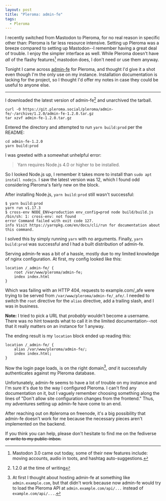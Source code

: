 ```yaml
---
layout: post
title: "Pleroma: admin-fe"
tags:
  - Pleroma
---
```


I recently switched from Mastodon to Pleroma, for no real reason in
specific other than: Pleroma is far less resource intensive.
Setting up Pleroma was a breeze compared to setting up Mastodon--I
remember having a great deal of trouble. I enjoy the simpler
interface as well. While Pleroma doesn't have *all* of the flashy
features[^1] mastodon does, I don't need or use them anyway.

Tonight I came across [admin-fe][admin-fe] for Pleroma, and thought I'd
give it a shot even though I'm the only use on my instance. Installation
documentation is lacking for the project, so I thought I'd offer my
notes in case they could be useful to anyone else.

---

I downloaded the latest version of admin-fe[^2] and unarchived the
tarball.

```text
curl -O https://git.pleroma.social/pleroma/admin-fe/-/archive/1.2.0/admin-fe-1.2.0.tar.gz
tar xzvf admin-fe-1.2.0.tar.gz
```

Entered the directory and attempted to run `yarn build:prod` per the
README:

```text
cd admin-fe-1.2.0
yarn build:prod
```

I was greeted with a somewhat unhelpful error:

> Yarn requires Node.js 4.0 or higher to be installed.

So I looked Node.js up, I remember it takes more to install than `sudo
apt install nodejs`. I saw the latest version was 12, which I found odd
considering Pleroma's fairly new on the block.

After installing Node.js, `yarn build:prod` still wasn't successful:

```text
$ yarn build:prod
yarn run v1.17.3
$ cross-env NODE_ENV=production env_config=prod node build/build.js
/bin/sh: 1: cross-env: not found
error Command failed with exit code 127.
info Visit https://yarnpkg.com/en/docs/cli/run for documentation about this command.
```

I solved this by simply running `yarn` with no arguments. Finally,
`yarn build:prod` was successful and I had a built distribution of
admin-fe.

Serving admin-fe was a bit of a hassle, mostly due to my limited
knowledge of nginx configuration. At first, my config looked like this:

```nginx
location /_admin-fe/ {
    root /var/www/pleroma/admin-fe;
    index index.html
}
```

Which was failing with an HTTP 404, requests to example.com/_afe were
trying to be served from `/var/www/pleroma/admin-fe/_afe/`. I needed to
switch the `root` directive for the `alias` directive, add a trailing
slash, and I was in business.

**Note:** I tried to pick a URL that *probably* wouldn't become a
username. There was no hint towards what to call it in the limited
documentation--not that it really matters on an instance for 1 anyway.

The ending result is my `location` block ended up reading this:

```nginx
location /_admin-fe/ {
    alias /var/www/pleroma/admin-fe/;
    index index.html;
}
```

Now the login page loads, is on the right domain[^3], *and* it
successfully authenticates against my Pleroma database.

Unfortunately, admin-fe seems to have a lot of trouble on my instance
and I'm sure it's due to the way I configured Pleroma. I can't find any
documentation on it, but I vaguely remember choosing something along the
lines of "Don't allow site configuration changes from the frontend."
Thus, my adventures setting up admin-fe have come to an end.

After reaching out on #pleroma on freenode, it's a big possibility that
admin-fe doesn't work for me because the necessary pieces aren't
implemented on the backend.

If you think you can help, please don't hesitate to find me on the
fediverse ~~or write to my public-inbox.~~

[admin-fe]: https://git.pleroma.social/pleroma/admin-fe

[^1]: Mastodon 3.0 came out today, some of their new features include:
    moving accounts, audio in toots, and hashtag auto-suggestions.

[^2]: 1.2.0 at the time of writing

[^3]: At first I thought about hosting admin-fe at something like
    `admin.example.com`, but that didn't work because now admin-fe would
    try to load the Pleroma API at `admin.example.com/api/...` instead
    of `example.com/api/...`.
